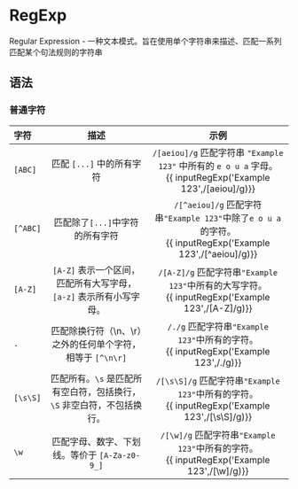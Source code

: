 # RegExp

Regular Expression - 一种文本模式。旨在使用单个字符串来描述、匹配一系列匹配某个句法规则的字符串

## 语法

### 普通字符

|字符|描述|示例|
|:-------|:-------:|:-------:|
|`[ABC]`|匹配 `[...]` 中的所有字符| `/[aeiou]/g` 匹配字符串 `"Example 123"` 中所有的 `e o u a` 字母。<br>{{ inputRegExp('Example 123',/[aeiou]/g)}}|
|`[^ABC]`|匹配除了`[...]`中字符的所有字符| `/[^aeiou]/g` 匹配字符串`"Example 123"`中除了`e o u a`的字符。<br>{{ inputRegExp('Example 123',/[^aeiou]/g)}}|
|`[A-Z]`|`[A-Z]` 表示一个区间，匹配所有大写字母，`[a-z]` 表示所有小写字母。| `/[A-Z]/g` 匹配字符串`"Example 123"`中所有的大写字符。<br>{{ inputRegExp('Example 123',/[A-Z]/g)}}|
|`.`|匹配除换行符（\n、\r）之外的任何单个字符，相等于 `[^\n\r]`| `/./g` 匹配字符串`"Example 123"`中所有的字符。<br>{{ inputRegExp('Example 123',/./g)}}|
|`[\s\S]`|匹配所有。`\s` 是匹配所有空白符，包括换行，`\S` 非空白符，不包括换行。| `/[\s\S]/g` 匹配字符串`"Example 123"`中所有的字符。<br>{{ inputRegExp('Example 123',/[\s\S]/g)}}|
|`\w`|匹配字母、数字、下划线。等价于 `[A-Za-z0-9_]`| `/[\w]/g` 匹配字符串`"Example 123"`中所有的字符。<br>{{ inputRegExp('Example 123',/[\w]/g)}}|
